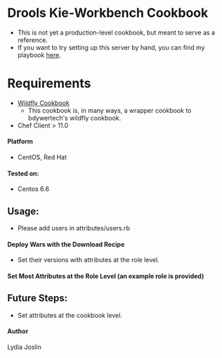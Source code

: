 # Drools Kie-Workbench Cookbook

* This is not yet a production-level cookbook, but meant to serve as a reference.
* If you want to try setting up this server by hand, you can find my playbook [here](https://lejoslin.me/2016/10/26/drools-kie-workbench-playbook-for-centos-6-6/).

# Requirements
* [Wildfly Cookbook](https://github.com/bdwyertech/chef-wildfly)
   * This cookbook is, in many ways, a wrapper cookbook to bdywertech's wildfly cookbook.
* Chef Client > 11.0

#### Platform
* CentOS, Red Hat

#### Tested on:
* Centos 6.6

## Usage: 
* Please add users in attributes/users.rb

#### Deploy Wars with the Download Recipe
* Set their versions with attributes at the role level.

#### Set Most Attributes at the Role Level (an example role is provided)

## Future Steps: 
* Set attributes at the cookbook level.

#### Author
Lydia Joslin
